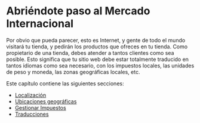 # Abriéndote paso al Mercado Internacional

Por obvio que pueda parecer, esto es Internet, y gente de todo el mundo visitará tu tienda, y pedirán los productos que ofreces en tu tienda. Como propietario de una tienda, debes atender a tantos clientes como sea posible. Esto significa que tu sitio web debe estar totalmente traducido en tantos idiomas como sea necesario, con los impuestos locales, las unidades de peso y moneda, las zonas geográficas locales, etc.

Este capítulo contiene las siguientes secciones:

* [Localización](localizacion/)
* [Ubicaciones geográficas](ubicaciones-geograficas/)
* [Gestionar Impuestos](gestionar-impuestos/)
* [Traducciones](traducciones.md)

